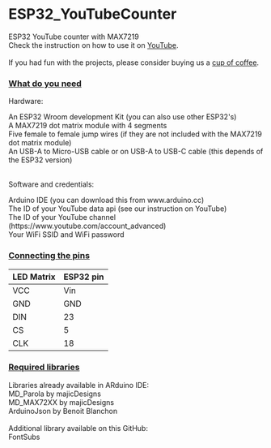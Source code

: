 # ESP32_YouTubeCounter
ESP32 YouTube counter with MAX7219
<br>
Check the instruction on how to use it on [YouTube](https://www.youtube.com/@bloxylabs "YouTube").
<br>
<br>
If you had fun with the projects, please consider buying us a [cup of coffee](https://www.buymeacoffee.com/bloxylabs "cupofcoffee").

<h3><u>What do you need</u></h3>
<p>Hardware:</p>
<p>An ESP32 Wroom development Kit (you can also use other ESP32's)<br>
A MAX7219 dot matrix module with 4 segments<br>
Five female to female jump wires (if they are not included with the MAX7219 dot matrix module)<br>
An USB-A to Micro-USB cable or on USB-A to USB-C cable (this depends of the ESP32 version)<br>
<br>
<p>Software and credentials:</p>
Arduino IDE (you can download this from www.arduino.cc)<br>
The ID of your YouTube data api (see our instruction on YouTube)<br>
The ID of your YouTube channel (https://www.youtube.com/account_advanced)<br>
Your WiFi SSID and WiFi password<br>
</p>
<h3><u>Connecting the pins</u></h3>
   <table>
<thead>
  <tr>
    <th>LED Matrix</th>
    <th>ESP32 pin</th>
  </tr>
</thead>
<tbody>
  <tr>
    <td>VCC</td>
    <td>Vin</td>
  </tr>
  <tr>
    <td>GND</td>
    <td>GND</td>
  </tr>
  <tr>
    <td>DIN</td>
    <td>23</td>
  </tr>
  <tr>
    <td>CS</td>
    <td>5</td>
  </tr>
  <tr>
    <td>CLK</td>
    <td>18</td>
  </tr>
</tbody>
</table>
<h3><u>Required libraries</u></h3>
<p>Libraries already available in ARduino IDE:<br>
MD_Parola by majicDesigns<br>
MD_MAX72XX by majicDesigns<br>
ArduinoJson by Benoit Blanchon<br>
<br>
Additional library available on this GitHub:<br>
FontSubs<br>
</p>
